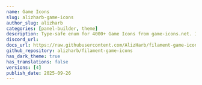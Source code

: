 ```yaml
---
name: Game Icons
slug: alizharb-game-icons
author_slug: alizharb
categories: [panel-builder, theme]
description: Type-safe enum for 4000+ Game Icons from game-icons.net. It offers IDE autocompletion, type safety, searchable categories, and seamless integration with Filament components.
discord_url:
docs_url: https://raw.githubusercontent.com/AlizHarb/filament-game-icons/refs/heads/main/readme.md
github_repository: alizharb/filament-game-icons
has_dark_theme: true
has_translations: false
versions: [4]
publish_date: 2025-09-26
---
```

